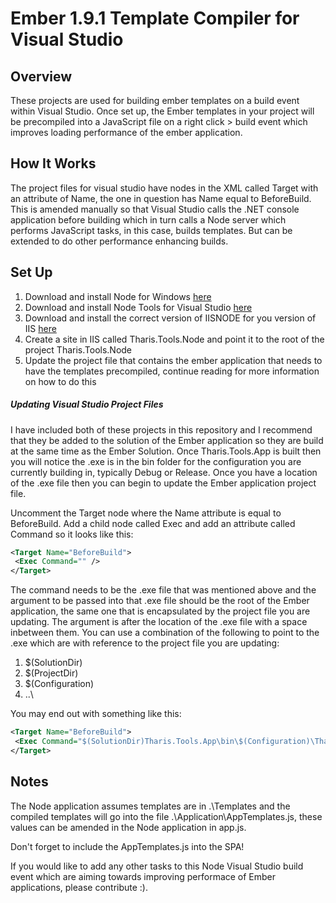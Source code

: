 # Ember 1.9.1 Template Compiler for Visual Studio
## Overview
These projects are used for building ember templates on a build event within Visual Studio. Once set up, the Ember templates in your project will be precompiled into a JavaScript file on a right click > build event which improves loading performance of the ember application.

## How It Works
The project files for visual studio have nodes in the XML called Target with an attribute of Name, the one in question has Name equal to BeforeBuild. This is amended manually so that Visual Studio calls the .NET console application before building which in turn calls a Node server which performs JavaScript tasks, in this case, builds templates. But can be extended to do other performance enhancing builds.

## Set Up

1. Download and install Node for Windows [here](http://nodejs.org/download/)
2. Download and install Node Tools for Visual Studio [here](http://nodejstools.codeplex.com/)
3. Download and install the correct version of IISNODE for you version of IIS [here](https://github.com/tjanczuk/iisnode)
4. Create a site in IIS called Tharis.Tools.Node and point it to the root of the project Tharis.Tools.Node
5. Update the project file that contains the ember application that needs to have the templates precompiled, continue reading for more information on how to do this

##### Updating Visual Studio Project Files
I have included both of these projects in this repository and I recommend that they be added to the solution of the Ember application so they are build at the same time as the Ember Solution. Once Tharis.Tools.App is built then you will notice the .exe is in the bin folder for the configuration you are currently building in, typically Debug or Release. Once you have a location of the .exe file then you can begin to update the Ember application project file.

Uncomment the Target node where the Name attribute is equal to BeforeBuild. Add a child node called Exec and add an attribute called Command so it looks like this:
```xml
<Target Name="BeforeBuild">
 <Exec Command="" />
</Target>
 ```
The command needs to be the .exe file that was mentioned above and the argument to be passed into that .exe file should be the root of the Ember application, the same one that is encapsulated by the project file you are updating. The argument is after the location of the .exe file with a space inbetween them. You can use a combination of the following to point to the .exe which are with reference to the project file you are updating:

1. $(SolutionDir)
2. $(ProjectDir)
3. $(Configuration)
4. ..\

You may end out with something like this:
```xml
<Target Name="BeforeBuild">
 <Exec Command="$(SolutionDir)Tharis.Tools.App\bin\$(Configuration)\Tharis.Tools.App.exe $(ProjectDir)" />
</Target>
 ```
 
## Notes
The Node application assumes templates are in .\Templates and the compiled templates will go into the file .\Application\AppTemplates.js, these values can be amended in the Node application in app.js.

Don't forget to include the AppTemplates.js into the SPA!

If you would like to add any other tasks to this Node Visual Studio build event which are aiming towards improving performace of Ember applications, please contribute :).
